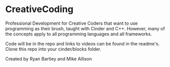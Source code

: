 CreativeCoding
==============

Professional Development for Creative Coders that want to use programming as their brush, taught with Cinder and C++. However, many of the concepts apply to all programming languages and all frameworks.

Code will be in the repo and links to videos can be found in the readme's. Clone this repo into your cinder/blocks folder.

Created by Ryan Bartley and Mike Allison


